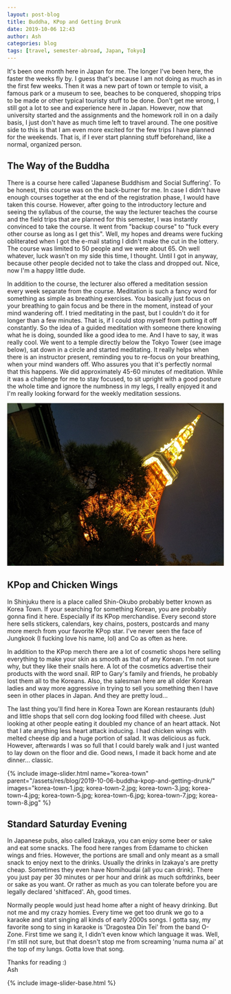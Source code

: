 ```yaml
---
layout: post-blog
title: Buddha, KPop and Getting Drunk
date: 2019-10-06 12:43
author: Ash
categories: blog
tags: [travel, semester-abroad, Japan, Tokyo]
---
```

It's been one month here in Japan for me. The longer I've been here, the faster the weeks fly by. I guess that's because I am not doing as much as in the first few weeks. Then it was a new part of town or temple to visit, a famous park or a museum to see, beaches to be conquered, shopping trips to be made or other typical touristy stuff to be done. Don't get me wrong, I still got a lot to see and experience here in Japan. However, now that university started and the assignments and the homework roll in on a daily basis, I just don't have as much time left to travel around. The one positive side to this is that I am even more excited for the few trips I have planned for the weekends. That is, if I ever start planning stuff beforehand, like a normal, organized person.

## The Way of the Buddha

There is a course here called 'Japanese Buddhism and Social Suffering'. To be honest, this course was on the back-burner for me. In case I didn't have enough courses together at the end of the registration phase, I would have taken this course. However, after going to the introductory lecture and seeing the syllabus of the course, the way the lecturer teaches the course and the field trips that are planned for this semester, I was instantly convinced to take the course. It went from "backup course" to "fuck every other course as long as I get this". Well, my hopes and dreams were fucking obliterated when I got the e-mail stating I didn't make the cut in the lottery. The course was limited to 50 people and we were about 65. Oh well whatever, luck wasn't on my side this time, I thought. Until I got in anyway, because other people decided not to take the class and dropped out. Nice, now I'm a happy little dude.

In addition to the course, the lecturer also offered a meditation session every week separate from the course. Meditation is such a fancy word for something as simple as breathing exercises. You basically just focus on your breathing to gain focus and be there in the moment, instead of your mind wandering off. I tried meditating in the past, but I couldn't do it for longer than a few minutes. That is, if I could stop myself from putting it off constantly. So the idea of a guided meditation with someone there knowing what he is doing, sounded like a good idea to me. And I have to say, it was really cool. We went to a temple directly below the Tokyo Tower (see image below), sat down in a circle and started meditating. It really helps when there is an instructor present, reminding you to re-focus on your breathing, when your mind wanders off. Who assures you that it's perfectly normal that this happens. We did approximately 45-60 minutes of meditation. While it was a challenge for me to stay focused, to sit upright with a good posture the whole time and ignore the numbness in my legs, I really enjoyed it and I'm really looking forward for the weekly meditation sessions.

![tokyo-tower](/assets/res/blog/2019-10-06-buddha-kpop-and-getting-drunk/tokyo-tower.jpg)

## KPop and Chicken Wings

In Shinjuku there is a place called Shin-Okubo probably better known as Korea Town. If your searching for something Korean, you are probably gonna find it here. Especially if its KPop merchandise. Every second store here sells stickers, calendars, key chains, posters, postcards and many more merch from your favorite KPop star. I've never seen the face of Jungkook (I fucking love his name, lol) and Co as often as here.

In addition to the KPop merch there are a lot of cosmetic shops here selling everything to make your skin as smooth as that of any Korean. I'm not sure why, but they like their snails here. A lot of the cosmetics advertise their products with the word snail. RIP to Gary's family and friends, he probably lost them all to the Koreans. Also, the salesman here are all older Korean ladies and way more aggressive in trying to sell you something then I have seen in other places in Japan. And they are pretty loud...

The last thing you'll find here in Korea Town are Korean restaurants (duh) and little shops that sell corn dog looking food filled with cheese. Just looking at other people eating it doubled my chance of an heart attack. Not that I ate anything less heart attack inducing. I had chicken wings with melted cheese dip and a huge portion of salad. It was delicious as fuck. However, afterwards I was so full that I could barely walk and I just wanted to lay down on the floor and die. Good news, I made it back home and ate dinner... classic.

{% include image-slider.html name="korea-town" parent="/assets/res/blog/2019-10-06-buddha-kpop-and-getting-drunk/" images="korea-town-1.jpg; korea-town-2.jpg; korea-town-3.jpg; korea-town-4.jpg; korea-town-5.jpg; korea-town-6.jpg; korea-town-7.jpg; korea-town-8.jpg" %}

## Standard Saturday Evening

In Japanese pubs, also called Izakaya, you can enjoy some beer or sake and eat some snacks. The food here ranges from Edamame to chicken wings and fries. However, the portions are small and only meant as a small snack to enjoy next to the drinks. Usually the drinks in Izakaya's are pretty cheap. Sometimes they even have Nomihoudai (all you can drink). There you just pay per 30 minutes or per hour and drink as much softdrinks, beer or sake as you want. Or rather as much as you can tolerate before you are legally declared 'shitfaced'. Ah, good times.

Normally people would just head home after a night of heavy drinking. But not me and my crazy homies. Every time we get too drunk we go to a karaoke and start singing all kinds of early 2000s songs. I gotta say, my favorite song to sing in karaoke is 'Dragostea Din Tei' from the band O-Zone. First time we sang it, I didn't even know which language it was. Well, I'm still not sure, but that doesn't stop me from screaming 'numa numa ai' at the top of my lungs. Gotta love that song.

Thanks for reading :)  
Ash

{% include image-slider-base.html %}
